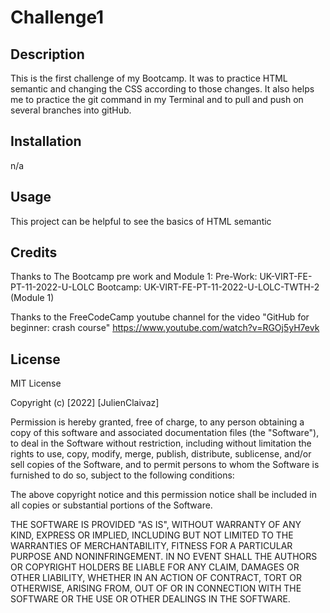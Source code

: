 # Challenge1

## Description

This is the first challenge of my Bootcamp. It was to practice HTML semantic and changing the CSS according to those changes. It also helps me to practice the git command in my Terminal and to pull and push on several branches into gitHub.

## Installation

n/a

## Usage

This project can be helpful to see the basics of HTML semantic

## Credits

Thanks to The Bootcamp pre work and Module 1:
Pre-Work: UK-VIRT-FE-PT-11-2022-U-LOLC
Bootcamp: UK-VIRT-FE-PT-11-2022-U-LOLC-TWTH-2 (Module 1)

Thanks to the FreeCodeCamp youtube channel for the video "GitHub for beginner: crash course"
https://www.youtube.com/watch?v=RGOj5yH7evk

## License

MIT License

Copyright (c) [2022] [JulienClaivaz]

Permission is hereby granted, free of charge, to any person obtaining a copy
of this software and associated documentation files (the "Software"), to deal
in the Software without restriction, including without limitation the rights
to use, copy, modify, merge, publish, distribute, sublicense, and/or sell
copies of the Software, and to permit persons to whom the Software is
furnished to do so, subject to the following conditions:

The above copyright notice and this permission notice shall be included in all
copies or substantial portions of the Software.

THE SOFTWARE IS PROVIDED "AS IS", WITHOUT WARRANTY OF ANY KIND, EXPRESS OR
IMPLIED, INCLUDING BUT NOT LIMITED TO THE WARRANTIES OF MERCHANTABILITY,
FITNESS FOR A PARTICULAR PURPOSE AND NONINFRINGEMENT. IN NO EVENT SHALL THE
AUTHORS OR COPYRIGHT HOLDERS BE LIABLE FOR ANY CLAIM, DAMAGES OR OTHER
LIABILITY, WHETHER IN AN ACTION OF CONTRACT, TORT OR OTHERWISE, ARISING FROM,
OUT OF OR IN CONNECTION WITH THE SOFTWARE OR THE USE OR OTHER DEALINGS IN THE
SOFTWARE.



